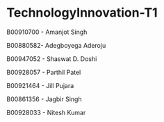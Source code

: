 # TechnologyInnovation-T1

B00910700 - Amanjot Singh

B00880582- Adegboyega Aderoju

B00947052 - Shaswat D. Doshi

B00928057 - Parthil Patel

B00921464 - Jill Pujara

B00861356 - Jagbir Singh

B00928033 - Nitesh Kumar